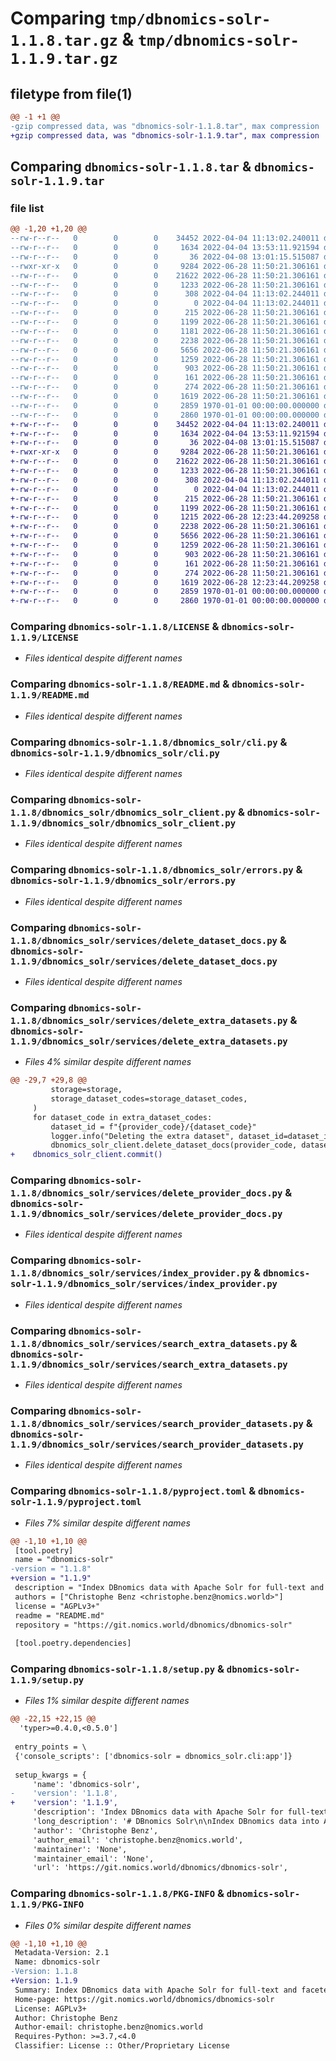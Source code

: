 # Comparing `tmp/dbnomics-solr-1.1.8.tar.gz` & `tmp/dbnomics-solr-1.1.9.tar.gz`

## filetype from file(1)

```diff
@@ -1 +1 @@
-gzip compressed data, was "dbnomics-solr-1.1.8.tar", max compression
+gzip compressed data, was "dbnomics-solr-1.1.9.tar", max compression
```

## Comparing `dbnomics-solr-1.1.8.tar` & `dbnomics-solr-1.1.9.tar`

### file list

```diff
@@ -1,20 +1,20 @@
--rw-r--r--   0        0        0    34452 2022-04-04 11:13:02.240011 dbnomics-solr-1.1.8/LICENSE
--rw-r--r--   0        0        0     1634 2022-04-04 13:53:11.921594 dbnomics-solr-1.1.8/README.md
--rw-r--r--   0        0        0       36 2022-04-08 13:01:15.515087 dbnomics-solr-1.1.8/dbnomics_solr/__init__.py
--rwxr-xr-x   0        0        0     9284 2022-06-28 11:50:21.306161 dbnomics-solr-1.1.8/dbnomics_solr/cli.py
--rw-r--r--   0        0        0    21622 2022-06-28 11:50:21.306161 dbnomics-solr-1.1.8/dbnomics_solr/dbnomics_solr_client.py
--rw-r--r--   0        0        0     1233 2022-06-28 11:50:21.306161 dbnomics-solr-1.1.8/dbnomics_solr/errors.py
--rw-r--r--   0        0        0      308 2022-04-04 11:13:02.244011 dbnomics-solr-1.1.8/dbnomics_solr/hash_utils.py
--rw-r--r--   0        0        0        0 2022-04-04 11:13:02.244011 dbnomics-solr-1.1.8/dbnomics_solr/py.typed
--rw-r--r--   0        0        0      215 2022-06-28 11:50:21.306161 dbnomics-solr-1.1.8/dbnomics_solr/services/__init__.py
--rw-r--r--   0        0        0     1199 2022-06-28 11:50:21.306161 dbnomics-solr-1.1.8/dbnomics_solr/services/delete_dataset_docs.py
--rw-r--r--   0        0        0     1181 2022-06-28 11:50:21.306161 dbnomics-solr-1.1.8/dbnomics_solr/services/delete_extra_datasets.py
--rw-r--r--   0        0        0     2238 2022-06-28 11:50:21.306161 dbnomics-solr-1.1.8/dbnomics_solr/services/delete_provider_docs.py
--rw-r--r--   0        0        0     5656 2022-06-28 11:50:21.306161 dbnomics-solr-1.1.8/dbnomics_solr/services/index_provider.py
--rw-r--r--   0        0        0     1259 2022-06-28 11:50:21.306161 dbnomics-solr-1.1.8/dbnomics_solr/services/search_extra_datasets.py
--rw-r--r--   0        0        0      903 2022-06-28 11:50:21.306161 dbnomics-solr-1.1.8/dbnomics_solr/services/search_provider_datasets.py
--rw-r--r--   0        0        0      161 2022-06-28 11:50:21.306161 dbnomics-solr-1.1.8/dbnomics_solr/types.py
--rw-r--r--   0        0        0      274 2022-06-28 11:50:21.306161 dbnomics-solr-1.1.8/dbnomics_solr/utils.py
--rw-r--r--   0        0        0     1619 2022-06-28 11:50:21.306161 dbnomics-solr-1.1.8/pyproject.toml
--rw-r--r--   0        0        0     2859 1970-01-01 00:00:00.000000 dbnomics-solr-1.1.8/setup.py
--rw-r--r--   0        0        0     2860 1970-01-01 00:00:00.000000 dbnomics-solr-1.1.8/PKG-INFO
+-rw-r--r--   0        0        0    34452 2022-04-04 11:13:02.240011 dbnomics-solr-1.1.9/LICENSE
+-rw-r--r--   0        0        0     1634 2022-04-04 13:53:11.921594 dbnomics-solr-1.1.9/README.md
+-rw-r--r--   0        0        0       36 2022-04-08 13:01:15.515087 dbnomics-solr-1.1.9/dbnomics_solr/__init__.py
+-rwxr-xr-x   0        0        0     9284 2022-06-28 11:50:21.306161 dbnomics-solr-1.1.9/dbnomics_solr/cli.py
+-rw-r--r--   0        0        0    21622 2022-06-28 11:50:21.306161 dbnomics-solr-1.1.9/dbnomics_solr/dbnomics_solr_client.py
+-rw-r--r--   0        0        0     1233 2022-06-28 11:50:21.306161 dbnomics-solr-1.1.9/dbnomics_solr/errors.py
+-rw-r--r--   0        0        0      308 2022-04-04 11:13:02.244011 dbnomics-solr-1.1.9/dbnomics_solr/hash_utils.py
+-rw-r--r--   0        0        0        0 2022-04-04 11:13:02.244011 dbnomics-solr-1.1.9/dbnomics_solr/py.typed
+-rw-r--r--   0        0        0      215 2022-06-28 11:50:21.306161 dbnomics-solr-1.1.9/dbnomics_solr/services/__init__.py
+-rw-r--r--   0        0        0     1199 2022-06-28 11:50:21.306161 dbnomics-solr-1.1.9/dbnomics_solr/services/delete_dataset_docs.py
+-rw-r--r--   0        0        0     1215 2022-06-28 12:23:44.209258 dbnomics-solr-1.1.9/dbnomics_solr/services/delete_extra_datasets.py
+-rw-r--r--   0        0        0     2238 2022-06-28 11:50:21.306161 dbnomics-solr-1.1.9/dbnomics_solr/services/delete_provider_docs.py
+-rw-r--r--   0        0        0     5656 2022-06-28 11:50:21.306161 dbnomics-solr-1.1.9/dbnomics_solr/services/index_provider.py
+-rw-r--r--   0        0        0     1259 2022-06-28 11:50:21.306161 dbnomics-solr-1.1.9/dbnomics_solr/services/search_extra_datasets.py
+-rw-r--r--   0        0        0      903 2022-06-28 11:50:21.306161 dbnomics-solr-1.1.9/dbnomics_solr/services/search_provider_datasets.py
+-rw-r--r--   0        0        0      161 2022-06-28 11:50:21.306161 dbnomics-solr-1.1.9/dbnomics_solr/types.py
+-rw-r--r--   0        0        0      274 2022-06-28 11:50:21.306161 dbnomics-solr-1.1.9/dbnomics_solr/utils.py
+-rw-r--r--   0        0        0     1619 2022-06-28 12:23:44.209258 dbnomics-solr-1.1.9/pyproject.toml
+-rw-r--r--   0        0        0     2859 1970-01-01 00:00:00.000000 dbnomics-solr-1.1.9/setup.py
+-rw-r--r--   0        0        0     2860 1970-01-01 00:00:00.000000 dbnomics-solr-1.1.9/PKG-INFO
```

### Comparing `dbnomics-solr-1.1.8/LICENSE` & `dbnomics-solr-1.1.9/LICENSE`

 * *Files identical despite different names*

### Comparing `dbnomics-solr-1.1.8/README.md` & `dbnomics-solr-1.1.9/README.md`

 * *Files identical despite different names*

### Comparing `dbnomics-solr-1.1.8/dbnomics_solr/cli.py` & `dbnomics-solr-1.1.9/dbnomics_solr/cli.py`

 * *Files identical despite different names*

### Comparing `dbnomics-solr-1.1.8/dbnomics_solr/dbnomics_solr_client.py` & `dbnomics-solr-1.1.9/dbnomics_solr/dbnomics_solr_client.py`

 * *Files identical despite different names*

### Comparing `dbnomics-solr-1.1.8/dbnomics_solr/errors.py` & `dbnomics-solr-1.1.9/dbnomics_solr/errors.py`

 * *Files identical despite different names*

### Comparing `dbnomics-solr-1.1.8/dbnomics_solr/services/delete_dataset_docs.py` & `dbnomics-solr-1.1.9/dbnomics_solr/services/delete_dataset_docs.py`

 * *Files identical despite different names*

### Comparing `dbnomics-solr-1.1.8/dbnomics_solr/services/delete_extra_datasets.py` & `dbnomics-solr-1.1.9/dbnomics_solr/services/delete_extra_datasets.py`

 * *Files 4% similar despite different names*

```diff
@@ -29,7 +29,8 @@
         storage=storage,
         storage_dataset_codes=storage_dataset_codes,
     )
     for dataset_code in extra_dataset_codes:
         dataset_id = f"{provider_code}/{dataset_code}"
         logger.info("Deleting the extra dataset", dataset_id=dataset_id)
         dbnomics_solr_client.delete_dataset_docs(provider_code, dataset_code)
+    dbnomics_solr_client.commit()
```

### Comparing `dbnomics-solr-1.1.8/dbnomics_solr/services/delete_provider_docs.py` & `dbnomics-solr-1.1.9/dbnomics_solr/services/delete_provider_docs.py`

 * *Files identical despite different names*

### Comparing `dbnomics-solr-1.1.8/dbnomics_solr/services/index_provider.py` & `dbnomics-solr-1.1.9/dbnomics_solr/services/index_provider.py`

 * *Files identical despite different names*

### Comparing `dbnomics-solr-1.1.8/dbnomics_solr/services/search_extra_datasets.py` & `dbnomics-solr-1.1.9/dbnomics_solr/services/search_extra_datasets.py`

 * *Files identical despite different names*

### Comparing `dbnomics-solr-1.1.8/dbnomics_solr/services/search_provider_datasets.py` & `dbnomics-solr-1.1.9/dbnomics_solr/services/search_provider_datasets.py`

 * *Files identical despite different names*

### Comparing `dbnomics-solr-1.1.8/pyproject.toml` & `dbnomics-solr-1.1.9/pyproject.toml`

 * *Files 7% similar despite different names*

```diff
@@ -1,10 +1,10 @@
 [tool.poetry]
 name = "dbnomics-solr"
-version = "1.1.8"
+version = "1.1.9"
 description = "Index DBnomics data with Apache Solr for full-text and faceted search"
 authors = ["Christophe Benz <christophe.benz@nomics.world>"]
 license = "AGPLv3+"
 readme = "README.md"
 repository = "https://git.nomics.world/dbnomics/dbnomics-solr"
 
 [tool.poetry.dependencies]
```

### Comparing `dbnomics-solr-1.1.8/setup.py` & `dbnomics-solr-1.1.9/setup.py`

 * *Files 1% similar despite different names*

```diff
@@ -22,15 +22,15 @@
  'typer>=0.4.0,<0.5.0']
 
 entry_points = \
 {'console_scripts': ['dbnomics-solr = dbnomics_solr.cli:app']}
 
 setup_kwargs = {
     'name': 'dbnomics-solr',
-    'version': '1.1.8',
+    'version': '1.1.9',
     'description': 'Index DBnomics data with Apache Solr for full-text and faceted search',
     'long_description': '# DBnomics Solr\n\nIndex DBnomics data into Apache Solr for full-text and faceted search.\n\nRequirements:\n\n- a running instance of [Apache Solr](http://lucene.apache.org/solr/); at the time this documentation is written, we use the version 7.3.\n\nSee [dbnomics-docker](https://git.nomics.world/dbnomics/dbnomics-docker) to run a local DBnomics instance with Docker that includes a service for Apache Solr.\n\n## Configuration\n\nEnvironment variables:\n\n- `DEBUG_PYSOLR`: display pysolr DEBUG logging messages (cf <https://github.com/django-haystack/pysolr>)\n\n## Index a provider\n\nReplace `wto` by the real provider slug in the following command:\n\n```bash\ndbnomics-solr index-provider /path/to/wto-json-data\n```\n\n### Full mode vs incremental mode\n\nWhen data is stored in a regular directory, the script always indexes all datasets and series of a provider. This is called _full mode_.\n\nWhen data is stored in a Git repository, the script runs by default in _incremental mode_: it indexes only the datasets modified since the last indexation.\n\nIt is possible to force the _full mode_ with the `--full` option.\n\n### Bare repositories\n\nThe script has an option `--bare-repo-fallback` which tries to add `.git` at the end of the storage dir name, if not found.\n\n## Remove all data from a provider\n\nTo remove all the documents related to a provider (`type:provider`, `type:dataset` and `type:series`):\n\n```bash\ndbnomics-solr --debug delete-provider --code <provider_code>\ndbnomics-solr --debug delete-provider --slug <provider_slug>\n\n# Examples:\ndbnomics-solr --debug delete-provider --code WTO\ndbnomics-solr --debug delete-provider --slug wto\n```\n',
     'author': 'Christophe Benz',
     'author_email': 'christophe.benz@nomics.world',
     'maintainer': 'None',
     'maintainer_email': 'None',
     'url': 'https://git.nomics.world/dbnomics/dbnomics-solr',
```

### Comparing `dbnomics-solr-1.1.8/PKG-INFO` & `dbnomics-solr-1.1.9/PKG-INFO`

 * *Files 0% similar despite different names*

```diff
@@ -1,10 +1,10 @@
 Metadata-Version: 2.1
 Name: dbnomics-solr
-Version: 1.1.8
+Version: 1.1.9
 Summary: Index DBnomics data with Apache Solr for full-text and faceted search
 Home-page: https://git.nomics.world/dbnomics/dbnomics-solr
 License: AGPLv3+
 Author: Christophe Benz
 Author-email: christophe.benz@nomics.world
 Requires-Python: >=3.7,<4.0
 Classifier: License :: Other/Proprietary License
```

